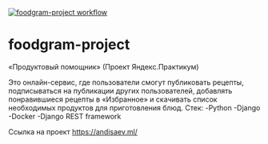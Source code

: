 [![foodgram-project workflow](https://github.com/AndIsaev/foodgram-project/actions/workflows/main.yml/badge.svg)](https://github.com/AndIsaev/foodgram-project/actions/workflows/main.yml)
# foodgram-project

«Продуктовый помощник» (Проект Яндекс.Практикум)

Это онлайн-сервис, где пользователи смогут публиковать рецепты, подписываться на публикации других пользователей, добавлять понравившиеся рецепты в «Избранное» и скачивать список необходимых продуктов для приготовления блюд.
Стек:
-Python
-Django
-Docker
-Django REST framework

Ссылка на проект https://andisaev.ml/
